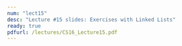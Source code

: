 ```yaml
---
num: "lect15"
desc: "Lecture #15 slides: Exercises with Linked Lists"
ready: true
pdfurl: /lectures/CS16_Lecture15.pdf
---
```

